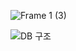 ![Frame 1 (3)](https://github.com/hyunho4532/errorFind-backend/assets/118269278/2425461a-bc2d-4def-9cc0-a6722f41322c)

![DB 구조](https://github.com/hyunho4532/errorFind-backend/assets/118269278/44336271-cbb8-4630-bbcd-a44284a259c9)
